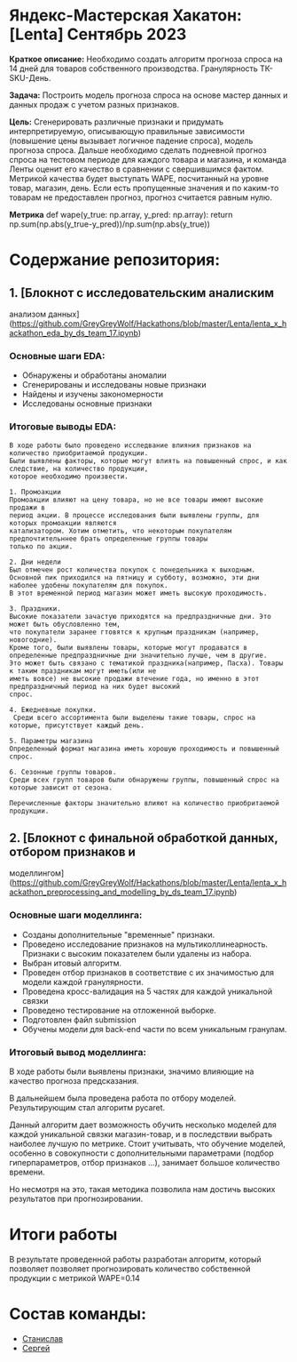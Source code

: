 # Яндекс-Мастерская Хакатон: [Lenta] Сентябрь 2023

**Краткое описание:**
Необходимо создать алгоритм прогноза спроса на 14 дней для товаров собственного
производства. Гранулярность ТК-SKU-День.

**Задача:**
Построить модель прогноза спроса на основе мастер данных и данных продаж с учетом разных
признаков.

**Цель:**
Сгенерировать различные признаки и придумать интерпретируемую, описывающую правильные
зависимости (повышение цены вызывает логичное падение спроса), модель прогноза спроса.
Дальше необходимо сделать подневной прогноз спроса на тестовом периоде для каждого товара
и магазина, и команда Ленты оценит его качество в сравнении с свершившимся фактом.
Метрикой качества будет выступать WAPE, посчитанный на уровне товар, магазин, день. Если
есть пропущенные значения и по каким-то товарам не предоставлен прогноз, прогноз считается
равным нулю.

**Метрика**
def wape(y_true: np.array, y_pred: np.array):
return np.sum(np.abs(y_true-y_pred))/np.sum(np.abs(y_true))

# Содержание репозитория:

## 1. [Блокнот с исследовательским аналиским 
анализом данных](https://github.com/GreyGreyWolf/Hackathons/blob/master/Lenta/lenta_x_hackathon_eda_by_ds_team_17.ipynb)
### Основные шаги EDA:
 - Обнаружены и обработаны аномалии
 - Сгенерированы и исследованы новые признаки
 - Найдены и изучены закономерности
 - Исследованы основные признаки

### Итоговые выводы EDA:

    В ходе работы было проведено исследвание влияния признаков на количество приобритаемой продукции.
    Были выявлены факторы, которые могут влиять на повышенный спрос, и как следствие, на количество продукции,
    которое необходимо произвести.
    
    1. Промоакции
    Промоакции влияют на цену товара, но не все товары имеют высокие продажи в 
    период акции. В процессе исследования были выявлены группы, для которых промоакции являются 
    катализатором. Хотим отметить, что некоторым покупателям предпочтительннее брать определенные группы товары
    только по акции.
    
    2. Дни недели
    Был отмечен рост количества покупок с понедельника к выходным. 
    Основной пик приходился на пятницу и субботу, возможно, эти дни наболее удобены покупателям для покупок.
    В этот временной период магазин может иметь высокую проходимость.
    
    3. Праздники.
    Высокие показатели зачастую приходятся на предпраздничные дни. Это может быть обусловленно тем, 
    что покупатели заранее гтовятся к крупным праздникам (например, новогодние). 
    Кроме того, были выявлены товары, которые могут продаватся в 
    определенные предпраздничные дни значительно лучше, чем в другие. 
    Это может быть связано с тематикой праздника(например, Пасха). Товары к таким праздникам могут иметь(или не 
    иметь вовсе) не высокие продажи втечение года, но именно в этот предпраздничный период на них будет высокий 
    спрос.
    
    4. Ежедневные покупки.
     Среди всего ассортимента были выделены такие товары, спрос на которые, присутствует каждый день.
    
    5. Параметры магазина
    Определенный формат магазина иметь хорошую проходимость и повышенный спрос.
    
    6. Сезонные группы товаров.
    Среди всех групп товаров были обнаружены группы, повышенный спрос на которые зависит от сезона.
    
    Перечисленные факторы значительно влияют на количество приобритаемой продукции.

## 2. [Блокнот с финальной обработкой данных, отбором признаков и 
моделлингом](https://github.com/GreyGreyWolf/Hackathons/blob/master/Lenta/lenta_x_hackathon_preprocessing_and_modelling_by_ds_team_17.ipynb)

### Основные шаги моделлинга:
 - Созданы дополнительные "временные" признаки.
 - Проведено исследование признаков на мультиколлинеарность. Признаки с высоким показателем были удалены из набора.
 - Выбран итовый алгоритм.
 - Проведен отбор признаков в соответствие с их значимостью для модели каждой гранулярности.
 - Проведена кросс-валидация на 5 частях для каждой уникальной связки
 - Проведено тестирование на отложенной выборке.
 - Подготовлен файл submission
 - Обучены модели для back-end части по всем уникальным гранулам.

### Итоговый вывод моделлинга:

В ходе работы были выявлены признаки, значимо влияющие на качество прогноза предсказания.

В дальнейшем была проведена работа по отбору моделей. Результирующим стал алгоритм pycaret.

Данный алгоритм дает возможность обучить несколько моделей для каждой уникальной связки магазин-товар, и в последствии выбрать наиболее лучшую по метрике. Стоит учитывать, что обучение 
моделей, особенно в совокупности с дополнительными параметрами (подбор гиперпараметров, отбор признаков ...), занимает большое количество времени.

Но несмотря на это, такая методика позволила нам достичь высоких результатов при прогнозировании.

# Итоги работы
В результате проведенной работы разработан алгоритм, который позволяет позволяет прогнозировать количество собственной продукции с метрикой WAPE=0.14

# Состав команды:

- [Станислав](https://github.com/GreyGreyWolf)
- [Сергей](https://github.com/OmanSK)
